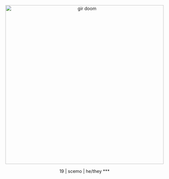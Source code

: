 <p align="center">
<img width="500" src="https://github.com/user-attachments/assets/7583580f-2bcb-446e-841a-ceb7ef5d9bb0" alt="gir doom">
</p>

<p align="center">
19 | scemo | he/they
***
